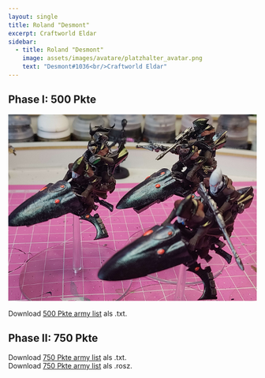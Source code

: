 ```yaml
---
layout: single
title: Roland "Desmont"
excerpt: Craftworld Eldar
sidebar: 
  - title: Roland "Desmont"
    image: assets/images/avatare/platzhalter_avatar.png
    text: "Desmont#1036<br/>Craftworld Eldar"
---
```

## Phase I: 500 Pkte

![500 Pkte](/assets/images/500/500_desmont_1.jpg)

Download <a href="/assets/armylists/500/500_desmont.txt" download>500 Pkte army list</a> als .txt.

## Phase II: 750 Pkte

Download <a href="/assets/armylists/750/750_desmont.txt" download>750 Pkte army list</a> als .txt.  
Download <a href="/assets/armylists/750/750_desmont.rosz" download>750 Pkte army list</a> als .rosz.  